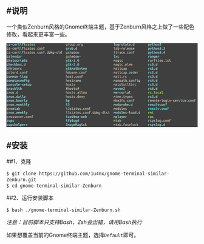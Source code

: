 #说明
-----

一个类似Zenburn风格的Gnome终端主题，基于Zenburn风格之上做了一些配色修改，看起来更丰富一些。

![](images/1.png)

#安装
-----

##1、克隆

    $ git clone https://github.com/1u4nx/gnome-terminal-similar-Zenburn.git
    $ cd gnome-terminal-similar-Zenburn

##2、运行安装脚本

    $ bash ./gnome-terminal-similar-Zenburn.sh

*注意：目前脚本只支持Bash，Zsh会出错，请用Bash执行*

如果想覆盖当前的Gnome终端主题，选择`Default`即可。
